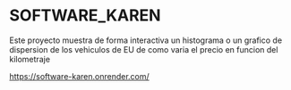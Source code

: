 # SOFTWARE_KAREN
Este proyecto muestra de forma interactiva un histograma o un grafico de dispersion de los vehiculos de EU de como varia el precio en funcion del kilometraje

https://software-karen.onrender.com/
